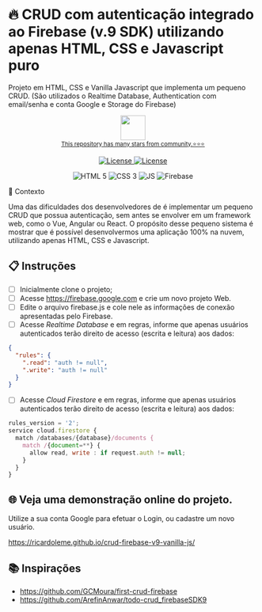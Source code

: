 # 🔥 CRUD com autenticação integrado ao Firebase (v.9 SDK) utilizando apenas HTML, CSS e Javascript puro

Projeto em HTML, CSS e Vanilla Javascript que implementa um pequeno CRUD. (São utilizados o Realtime Database, Authentication com email/senha e conta Google e Storage do Firebase)


<p align="center">
<a href="https://github.com/users/ricardoleme/achievements/starstruck" target="_blank">
<img alt="" src="https://github.githubassets.com/images/modules/profile/achievements/starstruck-default.png" width="50"><br>
<small>This repository has many stars from community.⭐️⭐️⭐️</small>
</p>

<p align="center">
  <img alt="License" src="https://img.shields.io/static/v1?label=license&message=Apache&color=FB724C&labelColor=FFFFFF">
<a href="https://fatecitu.edu.br" target="_blank">
  <img alt="License" src="https://img.shields.io/static/v1?label=Powered+by&message=Fatec&color=FB724C&labelColor=FFFFFF">
  </a>
</p>
<p align="center">
  <img alt="HTML 5" src="https://img.shields.io/badge/HTML-239120?style=for-the-badge&logo=html5&logoColor=white">

  <img alt="CSS 3" src="https://img.shields.io/badge/CSS-239120?&style=for-the-badge&logo=css3&logoColor=white&color=0000FF"> 

  <img alt="JS" src="https://img.shields.io/badge/JavaScript-F7DF1E?style=for-the-badge&logo=javascript&logoColor=black"> 

  <img alt="Firebase" src="https://img.shields.io/badge/Firebase-F29D0C?style=for-the-badge&logo=firebase&logoColor=white"> 


</p

# 🧠 Contexto

Uma das dificuldades dos desenvolvedores de é implementar um pequeno CRUD que possua autenticação, sem antes se envolver em um framework web, como o Vue, Angular ou React.
O propósito desse pequeno sistema é mostrar que é possível desenvolvermos uma aplicação 100% na nuvem, utilizando apenas HTML, CSS e Javascript.
## 📋 Instruções

- [ ] Inicialmente clone o projeto; 
- [ ] Acesse https://firebase.google.com e crie um novo projeto Web.
- [ ] Edite o arquivo firebase.js e cole nele as informações de conexão apresentadas pelo Firebase.
- [ ] Acesse _Realtime Database_ e em regras, informe que apenas usuários autenticados terão direito de acesso (escrita e leitura) aos dados:
```json
{
  "rules": {
    ".read": "auth != null",
    ".write": "auth != null"
  }
}
```
- [ ] Acesse _Cloud Firestore_ e em regras, informe que apenas usuários autenticados terão direito de acesso (escrita e leitura) aos dados:
```javascript
​rules_version = '2';
service cloud.firestore {
  match /databases/{database}/documents {
    match /{document=**} {
      allow read, write : if request.auth != null;
    }
  }
}
```



## 🌐 Veja uma demonstração online do projeto. 

Utilize a sua conta Google para efetuar o Login, ou cadastre um novo usuário.

https://ricardoleme.github.io/crud-firebase-v9-vanilla-js/



## 📚 Inspirações
- https://github.com/GCMoura/first-crud-firebase
- https://github.com/ArefinAnwar/todo-crud_firebaseSDK9

